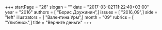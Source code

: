 +++
startPage = "26"
slogan = ""
date = "2017-03-02T11:22:40+03:00"
year = "2016"
authors = [ "Борис Дружинин",]
issues = [ "2016_09",]
side = "left"
illustrators = [ "Валентина Урм",]
month = "09"
rubrics = [ "Улыбнись",]
title = "Верните деньги"
+++
